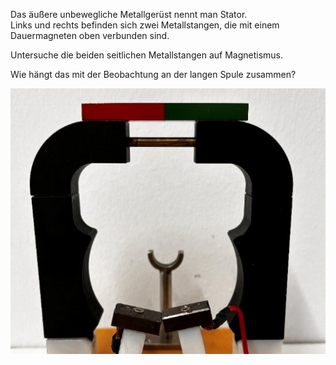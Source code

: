 Das äußere unbewegliche Metallgerüst nennt man Stator. <br>Links und rechts befinden sich zwei Metallstangen, die mit einem Dauermagneten oben verbunden sind.

Untersuche die beiden seitlichen Metallstangen auf Magnetismus.

Wie hängt das mit der Beobachtung an der langen Spule zusammen?

![Stator](images/Bild1.jpg)

